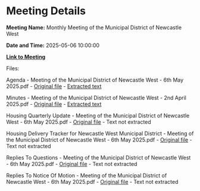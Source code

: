 # Meeting Details

**Meeting Name:** Monthly Meeting of the Municipal District of Newcastle West

**Date and Time:** 2025-05-06 10:00:00

**[Link to Meeting](https://www.limerick.ie/council/whats-on/monthly-meeting-of-the-municipal-district-of-newcastle-west-24)**

Files: 

Agenda - Meeting of the Municipal District of Newcastle West - 6th May 2025.pdf - [Original file](https://www.limerick.ie/sites/default/files/media/documents/2025-05/agenda-meeting-of-the-municipal-district-of-newcastle-west-6th-may-2025.pdf) - [Extracted text](./Agenda%20-%20Meeting%20of%20the%20Municipal%20District%20of%20Newcastle%20West%20-%206th%20May%202025.md)

Minutes - Meeting of the Municipal District of Newcastle West - 2nd April 2025.pdf - [Original file](https://www.limerick.ie/sites/default/files/media/documents/2025-05/minutes-meeting-of-the-municipal-district-of-newcastle-west-2nd-april-2025_0.pdf) - [Extracted text](./Minutes%20-%20Meeting%20of%20the%20Municipal%20District%20of%20Newcastle%20West%20-%202nd%20April%202025.md)

Housing Quarterly Update - Meeting of the Municipal District of Newcastle West - 6th May 2025.pdf - [Original file](https://www.limerick.ie/sites/default/files/media/documents/2025-05/housing-quarterly-update-meeting-of-the-municipal-district-of-newcastle-west-6th-may-2025.pdf) - Text not extracted

Housing Delivery Tracker for Newcastle West Municipal District - Meeting of the Municipal District of Newcastle West - 6th May 2025.pdf - [Original file](https://www.limerick.ie/sites/default/files/media/documents/2025-05/housing-delivery-for-newcastle-west-municipal-district-meeting-of-the-municipal-district-of-newcastle-west-6th-may-2025.pdf) - Text not extracted

Replies To Questions - Meeting of the Municipal District of Newcastle West - 6th May 2025.pdf - [Original file](https://www.limerick.ie/sites/default/files/media/documents/2025-05/replies-to-questions-meeting-of-the-municipal-district-of-newcastle-west-6th-may-2025.pdf) - Text not extracted

Replies To Notice Of Motion - Meeting of the Municipal District of Newcastle West - 6th May 2025.pdf - [Original file](https://www.limerick.ie/sites/default/files/media/documents/2025-05/replies-to-notice-of-motion-meeting-of-the-municipal-district-of-newcastle-west-6th-may-2025.pdf) - Text not extracted

